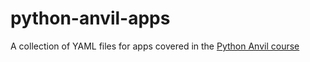 # python-anvil-apps
A collection of YAML files for apps covered in the [Python Anvil course](https://pythonanvil.com)
